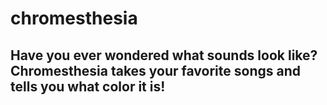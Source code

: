 # chromesthesia

## Have you ever wondered what sounds look like? Chromesthesia takes your favorite songs and tells you what color it is!
